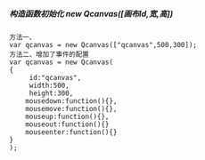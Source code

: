 ##### 构造函数初始化 new Qcanvas\(\[画布Id,宽,高\]\)

```
方法一、
var qcanvas = new Qcanvas(["qcanvas",500,300]);
方法二、增加了事件的配置
var qcanvas = new Qcanvas(
{
     id:"qcanvas",
     width:500,
     height:300,
    mousedown:function(){},
    mousemove:function(){},
    mouseup:function(){},
    mouseout:function(){}
    mouseenter:function(){}
}
);


```



